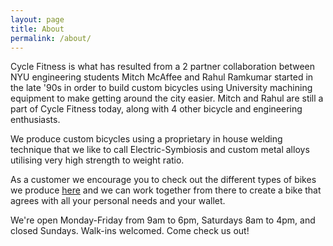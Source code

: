 ```yaml
---
layout: page
title: About
permalink: /about/
---
```


Cycle Fitness is what has resulted from a 2 partner collaboration between NYU engineering students Mitch McAffee and Rahul Ramkumar started in the late '90s in order to build custom bicycles using University machining equipment to make getting around the city easier. Mitch and Rahul are still a part of Cycle Fitness today, along with 4 other bicycle and engineering enthusiasts.

We produce custom bicycles using a proprietary in house welding technique that we like to call Electric-Symbiosis and custom metal alloys utilising very high strength to weight ratio. 

As a customer we encourage you to check out the different types of bikes we produce [here](http://rahulramkumar.github.io/cyclefitness/bikes) and we can work together from there to create a bike that agrees with all your personal needs and your wallet.

We're open Monday-Friday from 9am to 6pm, Saturdays 8am to 4pm, and closed Sundays. Walk-ins welcomed. Come check us out!
